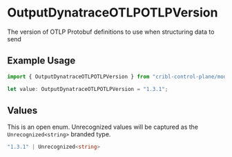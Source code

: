 # OutputDynatraceOTLPOTLPVersion

The version of OTLP Protobuf definitions to use when structuring data to send

## Example Usage

```typescript
import { OutputDynatraceOTLPOTLPVersion } from "cribl-control-plane/models/operations";

let value: OutputDynatraceOTLPOTLPVersion = "1.3.1";
```

## Values

This is an open enum. Unrecognized values will be captured as the `Unrecognized<string>` branded type.

```typescript
"1.3.1" | Unrecognized<string>
```